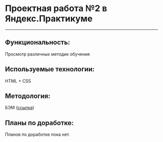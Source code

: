 # Проектная работа №2 в Яндекс.Практикуме
____________________

## Функциональность:
Просмотр различных методик обучения

## Используемые технологии:
HTML + CSS

## Методология:
БЭМ ([ссылка](https://ru.bem.info/methodology/))

## Планы по доработке:
Планов по доработке пока нет.
